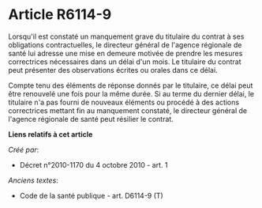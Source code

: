 # Article R6114-9

Lorsqu'il est constaté un manquement grave du titulaire du contrat à ses obligations contractuelles, le directeur général de
l'agence régionale de santé lui adresse une mise en demeure motivée de prendre les mesures correctrices nécessaires dans un
délai d'un mois. Le titulaire du contrat peut présenter des observations écrites ou orales dans ce délai. 

Compte tenu des éléments de réponse donnés par le titulaire, ce délai peut être renouvelé une fois pour la même durée. Si au
terme du dernier délai, le titulaire n'a pas fourni de nouveaux éléments ou procédé à des actions correctrices mettant fin au
manquement constaté, le directeur général de l'agence régionale de santé peut résilier le contrat.

**Liens relatifs à cet article**

_Créé par_:

  - Décret n°2010-1170 du 4 octobre 2010 - art. 1

_Anciens textes_:

  - Code de la santé publique - art. D6114-9 (T)
